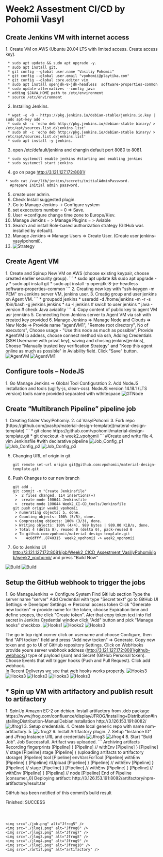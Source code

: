 <h1>Week2 Assestment CI/CD by Pohomii Vasyl</h1>
<h2>Create Jenkins VM with internet access</h2>
1.  Create VM on AWS (Ubuntu 20.04 LTS with limited access. Create access key).  

```  
 * sudo apt update && sudo apt upgrade -y. 
 * sudo apt install git. 
 * git config --global user.name "Vasiliy Pohomii"
 * git config --global user.email "vpohomii@playtika.com"
 * git config --global core.editor vim
 * sudo apt install openjdk-8-jdk-headless  software-properties-common
 * sudo update-alternatives --config java
 * adding $JAVA_HOME path to /etc/environment
 * source /etc/environment
```
2. Installing Jenkins. 
```
 * wget -q -O - https://pkg.jenkins.io/debian-stable/jenkins.io.key | sudo apt-key add -  
 * sudo sh -c 'echo deb http://pkg.jenkins.io/debian-stable binary/ > /etc/apt/sources.list.d/jenkins.list'
 * sudo sh -c 'echo deb http://pkg.jenkins.io/debian-stable binary/ > /etc/apt/sources.list.d/jenkins.list' 
 * sudo apt install -y jenkins. 
```
3. open /etc/default/jenkins and changin default port 8080 to 8081.  
``` 
 * sudo systemctl enable jenkins #starting and enabling jenkins  
 * sudo systemctl start jenkins  
```
4. go on page http://3.121.127.172:8081/ 
```
* sudo cat /var/lib/jenkins/secrets/initialAdminPassword.   
  #prepare Initial admin password. 
```  
5. create user admin.
6. Check Install suggested plugin.
7. Go to Manage Jenkins -> Configure system
8. set execcutors number = 0 => Save.
9. User =>configure change time zone to Europe/Kiev.
10. Manage Jenkins = > Manage Plugins = > Aviable 
11. Search and install Role-based authorization strategy (GitHub was installed by default).
12. Manage Jenkins => Manage Users => Create User. (Create user jenkins-vasylpohomii).
13. <img src="./RBStrategy.png" alt="Strategy" />

<h2>Create Agent VM</h2>
1. Create and Spinup New VM on AWS (choose existing keypair, choose created earlier security group). 
```  
* sudo apt update && sudo apt upgrade -y  
* sudo apt install git  
* sudo apt install -y openjdk-8-jre-headless  software-properties-common
```
2. Creating new key with "ssh-keygen -m PEM" on Jenkins server VM, jenkins user.
3. Creatig group and user jenkins on Agent VM. 
```
* groupadd jenkins  
* useradd -d /home/jenkins -m -r -s /bin/bash -g jenkins jenkins 
* su -l jenkins # swich to user jenkins  
* java -version # check Java aviablity  
``` 
4. Copy content of public key to agent VM usr jennkins
5. Connecting from Jenkins server to Agent VM via ssh with created key provided
6. Manage Jenkins => Manage Node and Clouds => New Node => Provide name "agentVM1", "Remote root directory", No of executors", Choose usage - "Use this node as much as possible", Provide AgentVM ip addess, choose connect method via ssh, Adding Credentials (SSH Username with privat key), saving and chosing jenkins(jenkins), Choose "Manually trusted key verification Strategy" and "Keep this agent online as much as possible" in Aviability field. Click "Save" button.
<img src="./AgentVM.png" alt="AgentVM" />
<img src="./AgentVM1.png" alt="AgentVM1" />

<h2>Configure tools – NodeJS</h2>
1. Go Manage Jenkins => Global Tool Configuration
2. Add NodeJS installation and tools (uglify-js, clean-css).
   NodeJS version 14.18.1 (LTS version)
   tools name provided separated with wthitespace
<img src="./GlobalTools_NodeJS.png" alt="GTNode" />

<h2>Create “Multibranch Pipeline” pipeline job </h2>
1. Creating folder VasylPohomiy.
2. cd VasylPohomii
3. Fork repo [https://github.com/joashp/material-design-template](materal-design-template)
```
 *  git clone https://github.com/vpohomii/material-design-template.git
 *  git checkout -b week2_vpohomii
```
   #Create and write file 
4. vim Jenkinsfile #with declarative pipeline

<groovy src="./Jenkins" alt="Jenkins file" />

<img src="./job1.png" alt="Job_Config_p1" />
<img src="./job2.png" alt="Job_Config_p2" />
<img src="./job3.png" alt="Job_Config_p3" />

5. Changing URL of origin in git
   ```
   git remote set-url origin git@github.com:vpohomii/material-design-template.git
   ```
6. Push Changes to our new branch
   ```
   git add .
   git commit -m "Create Jenkinsfile"
    >  2 files changed, 114 insertions(+)
    >  create mode 100644 Jenkinsfile
    >  create mode 100644 Week2_CI-CD_tools/Jenkinsfile
   git push origin week2_vpohomii
    > numerating objects: 5, done.
    > Counting objects: 100% (5/5), done.
    > Compressing objects: 100% (3/3), done.
    > Writing objects: 100% (4/4), 989 bytes | 989.00 KiB/s, done.
    > Total 4 (delta 0), reused 0 (delta 0), pack-reused 0
    > To github.com:vpohomii/material-design-template.git
    >    4c6dfff..8740315  week2_vpohomii -> week2_vpohomii  
   ```
7. Go to Jenkins UI http://3.121.127.172:8081/job/Week2_CICD_Assestment_VasiliyPohomii/job/week2_vpohomii/ and press "Build Now"
<img src="./Build.png" alt="Build" />
<img src="./Buildst.png" alt="Build" />
  
<h2>Setup the GitHub webhook to trigger the jobs </h2>
1. Go ManageJenkins => Configure System
   Find GitHub section
   Type the server name "server"
   Add Credential with type "Secret text"
   go to GitHub UI Settings => Developer Settings => Perconal access token
   Click "Generate new tocken" => provide name for the token, choose Expiration time and define scopes, the click "Create token".
   Ater that copy token text into fiel secret in Jenkins Credential window 
   click "Add" button and pick "Manage hooks" checkbox.

<img src="./Hooks1.png" alt="Hooks1" />
<img src="./Hooks2.png" alt="Hooks2" />
<img src="./Hooks3.png" alt="Hooks3" />

The go in top right corner click on username and choose Configure, then find "API tocken" field and press "Add new tocken" => Generate. Copy new token and go to UI of GitHub repository Settings. Click on WebHooks provide youre server webhook address (http://3.121.127.172:8081/github-webhook/) type of payload (json) and Secret (GitHub Personal token). Choose Events that will trigger hooks (Push and Pull Request). Click add webhook.  
In Recent Deliverys we see that web hooks works propertly.
<img src="./h4.png" alt="Hooks3" />
<img src="./h5.png" alt="Hooks3" />
<img src="./h6.png" alt="Hooks3" />
<img src="./h7.png" alt="Hooks3" />
<img src="./h10.png" alt="Hooks3" />

<h2> * Spin up VM with artifactory and publish result to artifactory </h2>
1. SpinUp Amazon EC-2 on debian. Install artifactory from .deb package https://www.jfrog.com/confluence/display/JFROG/Installing+Distribution#InstallingDistribution-ManualDebianInstallation
http://3.126.153.191:8082/
<img src="./jfrog.png" alt="Jfrog1" />
3. Setup credentials.
4. Create local generic repo with name nom-artifactory.
5. <img src="./jfrog2.png" alt="Jfrog2" />
6. Install Artifactory plugin.
7. Setup "Instance ID" and JFrog Instance URL and credentials
<img src="./jfrogs.png" alt="Jfrog3" />
<img src="./jfrogc.png" alt="Jfrog4" />
8. Start "Buld Job". Job Successfull. Artifact was uploaded.
```
Archiving artifacts
Recording fingerprints
[Pipeline] }
[Pipeline] // withEnv
[Pipeline] }
[Pipeline] // stage
[Pipeline] stage
[Pipeline] { (uploading artifacts to artifactory storage)
[Pipeline] tool
[Pipeline] envVarsForTool
[Pipeline] withEnv
[Pipeline] {
[Pipeline] rtUpload
[Pipeline] }
[Pipeline] // withEnv
[Pipeline] }
[Pipeline] // stage
[Pipeline] }
[Pipeline] // withEnv
[Pipeline] }
[Pipeline] // withEnv
[Pipeline] }
[Pipeline] // node
[Pipeline] End of Pipeline
[consumer_0] Deploying artifact: http://3.126.153.191:8082/artifactory/npm-artifactory/result.tar

GitHub has been notified of this commit’s build result

Finished: SUCCESS
```



<img src="./job.png" alt="Jfrog5" />
<img src="./jlog1.png" alt="Jfrog6" />
<img src="./jlog2.png" alt="Jfrog7" />
<img src="./jlog3.png" alt="Jfrog8" />
<img src="./jlog4.png" alt="Jfrog9" />
<img src="./jlog5.png" alt="Jfrog10" />
<img src="./artif.png" alt="artifactory" />
